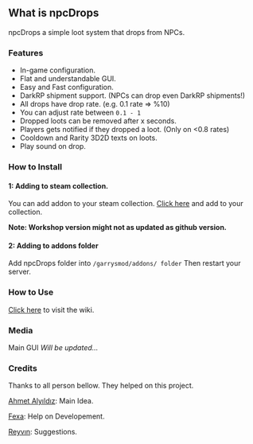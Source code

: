 ## What is npcDrops

npcDrops a simple loot system that drops from NPCs.


### Features
* In-game configuration.
* Flat and understandable GUI.
* Easy and Fast configuration.
* DarkRP shipment support. (NPCs can drop even DarkRP shipments!)
* All drops have drop rate. (e.g. 0.1 rate => %10)
* You can adjust rate between `0.1 - 1`
* Dropped loots can be removed after x seconds.
* Players gets notified if they dropped a loot. (Only on <0.8 rates)
* Cooldown and Rarity 3D2D texts on loots.
* Play sound on drop.

### How to Install

#### 1: Adding to steam collection.
You can add addon to your steam collection. [Click here](https://steamcommunity.com/sharedfiles/filedetails/?id=1161497192) and add to your collection.

**Note: Workshop version might not as updated as github version.**

#### 2: Adding to addons folder
Add npcDrops folder into `/garrysmod/addons/ folder` Then restart your server.

### How to Use
[Click here](https://github.com/canefe/npcDrops/wiki) to visit the wiki.

### Media

Main GUI
*Will be updated...*


### Credits
Thanks to all person bellow. They helped on this project.

[Ahmet Alyıldız](http://steamcommunity.com/profiles/76561198133771457/): Main Idea.

[Fexa](http://steamcommunity.com/id/fexahit/): Help on Developement.

[Reyvın](http://steamcommunity.com/profiles/76561198096277333/): Suggestions.
